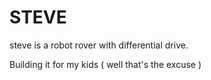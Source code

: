# STEVE

steve is a robot rover with differential drive.

Building it for my kids ( well that's the excuse )
